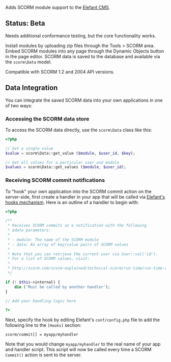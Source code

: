 Adds SCORM module support to the [Elefant CMS](http://www.elefantcms.com/).

## Status: Beta

Needs additional conformance testing, but the core functionality works.

Install modules by uploading zip files through the Tools > SCORM area.
Embed SCORM modules into any page through the Dynamic Objects button in
the page editor. SCORM data is saved to the database and available via
the `scorm\Data` model.

Compatible with SCORM 1.2 and 2004 API versions.

## Data Integration

You can integrate the saved SCORM data into your own applications in one
of two ways:

### Accessing the SCORM data store

To access the SCORM data directly, use the `scorm\Data` class like this:

```php
<?php

// Get a single value
$value = scorm\Data::get_value ($module, $user_id, $key);

// Get all values for a particular user and module
$values = scorm\Data::get_values ($module, $user_id);

```

### Receiving SCORM commit notifications

To "hook" your own application into the SCORM commit action on the server-side,
first create a handler in your app that will be called via
[Elefant's hooks mechanism](http://www.elefantcms.com/wiki/Hooks-and-WebHooks).
Here is an outline of a handler to begin with:

```php
<?php

/**
 * Receives SCORM commits as a notification with the following
 * $data parameters:
 *
 * - module: The name of the SCORM module
 * - data: An array of key/value pairs of SCORM values
 *
 * Note that you can retrieve the current user via User::val('id').
 * For a list of SCORM values, visit:
 *
 * http://scorm.com/scorm-explained/technical-scorm/run-time/run-time-reference/
 */

if (! $this->internal) {
	die ('Must be called by another handler');
}

// Add your handling logic here

?>
```

Next, specify the hook by editing Elefant's `conf/config.php` file to add
the following line to the `[Hooks]` section:

    scorm/commit[] = myapp/myhandler

Note that you would change `myapp/myhandler` to the real name of your app
and handler script. This script will now be called every time a SCORM
`Commit()` action is sent to the server.
